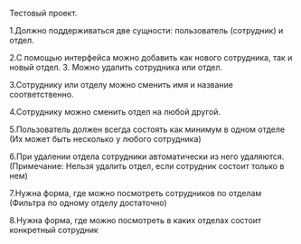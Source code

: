 Тестовый проект. 

1.Должно поддерживаться две сущности: пользователь (сотрудник) и отдел. 

2.С помощью интерфейса можно добавить как нового сотрудника, так и новый отдел. 3. Можно удалить сотрудника или отдел.

3.Сотруднику или отделу можно сменить имя и название соответственно.

4.Сотруднику можно сменить отдел на любой другой.

5.Пользователь должен всегда состоять как минимум в одном отделе (Их может быть несколько у любого сотрудника)

6.При удалении отдела сотрудники автоматически из него удаляются. (Примечание: Нельзя удалить отдел, если сотрудник состоит только в нем)

7.Нужна форма, где можно посмотреть сотрудников по отделам (Фильтра по одному отделу достаточно)

8.Нужна форма, где можно посмотреть в каких отделах состоит конкретный сотрудник

